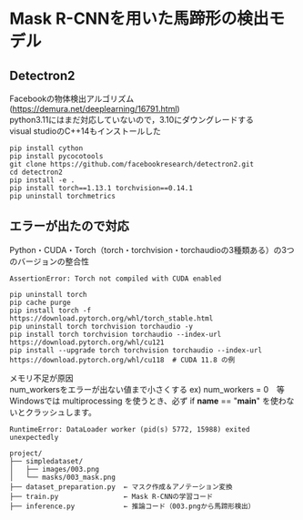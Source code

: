 # Mask R-CNNを用いた馬蹄形の検出モデル

## Detectron2

Facebookの物体検出アルゴリズム  
(https://demura.net/deeplearning/16791.html)  
python3.11にはまだ対応していないので，3.10にダウングレードする  
visual studioのC++14もインストールした  

```
pip install cython
pip install pycocotools
git clone https://github.com/facebookresearch/detectron2.git
cd detectron2
pip install -e .
pip install torch==1.13.1 torchvision==0.14.1
pip uninstall torchmetrics
```
## エラーが出たので対応
Python・CUDA・Torch（torch・torchvision・torchaudioの3種類ある）の3つのバージョンの整合性
```
AssertionError: Torch not compiled with CUDA enabled
```
```
pip uninstall torch
pip cache purge
pip install torch -f https://download.pytorch.org/whl/torch_stable.html
pip uninstall torch torchvision torchaudio -y
pip install torch torchvision torchaudio --index-url https://download.pytorch.org/whl/cu121
pip install --upgrade torch torchvision torchaudio --index-url https://download.pytorch.org/whl/cu118  # CUDA 11.8 の例

```
メモリ不足が原因  
num_workersをエラーが出ない値まで小さくする
ex) num_workers = 0　等
Windowsでは multiprocessing を使うとき、必ず if __name__ == "__main__" を使わないとクラッシュします。
```
RuntimeError: DataLoader worker (pid(s) 5772, 15988) exited unexpectedly
```
```
project/
├── simpledataset/
│   ├── images/003.png
│   └── masks/003_mask.png
├── dataset_preparation.py  ← マスク作成＆アノテーション変換
├── train.py                ← Mask R-CNNの学習コード
├── inference.py            ← 推論コード（003.pngから馬蹄形検出）
```

